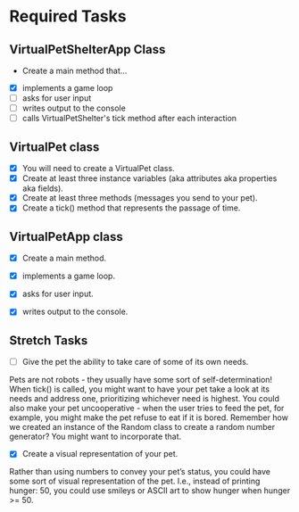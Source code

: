 # Required Tasks
## VirtualPetShelterApp Class
- Create a main method that...
- [x] implements a game loop
- [ ] asks for user input
- [ ] writes output to the console
- [ ] calls VirtualPetShelter's tick method after each interaction
## VirtualPet class
- [x] You will need to create a VirtualPet class.
- [x] Create at least three instance variables (aka attributes aka properties aka fields).
- [x] Create at least three methods (messages you send to your pet).
- [x] Create a tick() method that represents the passage of time.
## VirtualPetApp class
- [x] Create a main method.
- [x] implements a game loop.
- [x] asks for user input.
- [x] writes output to the console.


## Stretch Tasks
- [ ] Give the pet the ability to take care of some of its own needs.

Pets are not robots - they usually have some sort of self-determination! When tick() is called, you might want to have your pet take a look at its needs and address one, prioritizing whichever need is highest. You could also make your pet uncooperative - when the user tries to feed the pet, for example, you might make the pet refuse to eat if it is bored. Remember how we created an instance of the Random class to create a random number generator? You might want to incorporate that.

- [x] Create a visual representation of your pet.

Rather than using numbers to convey your pet’s status, you could have some sort of visual representation of the pet. I.e., instead of printing hunger: 50, you could use smileys or ASCII art to show hunger when hunger >= 50.
